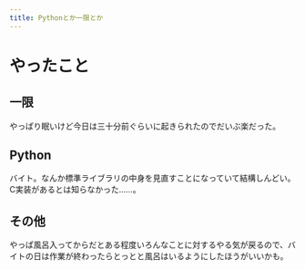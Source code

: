 ```yaml
---
title: Pythonとか一限とか
---
```


# やったこと

## 一限

やっぱり眠いけど今日は三十分前ぐらいに起きられたのでだいぶ楽だった。

## Python

バイト。なんか標準ライブラリの中身を見直すことになっていて結構しんどい。C実装があるとは知らなかった……。

## その他

やっぱ風呂入ってからだとある程度いろんなことに対するやる気が戻るので、バイトの日は作業が終わったらとっとと風呂はいるようにしたほうがいいかも。
